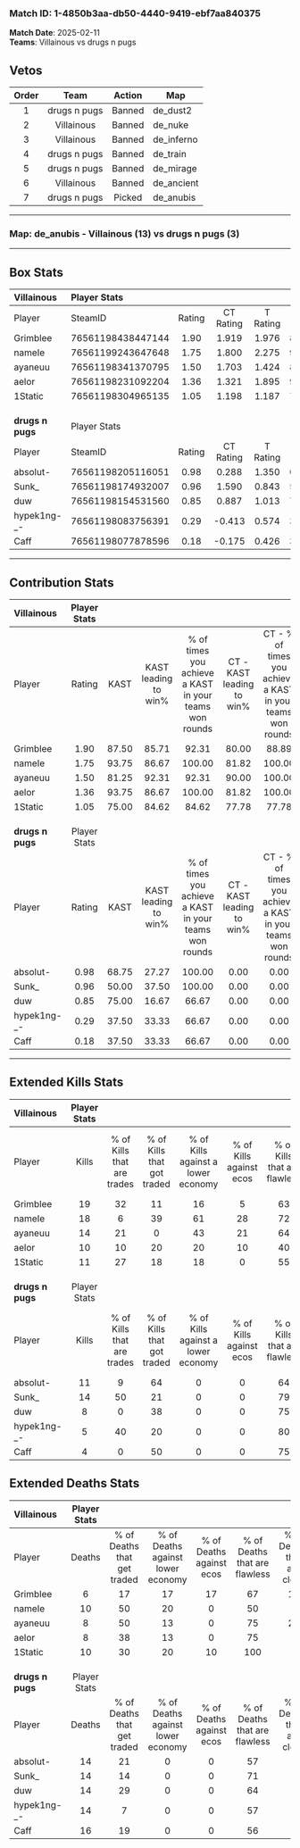 ### Match ID: 1-4850b3aa-db50-4440-9419-ebf7aa840375  
**Match Date**: 2025-02-11  
**Teams**: Villainous vs drugs n pugs  

## Vetos  

| Order | Team | Action | Map |
| :---: | :--: | :----: | --- |
| 1 | drugs n pugs | Banned | de_dust2 |
| 2 | Villainous | Banned | de_nuke |
| 3 | Villainous | Banned | de_inferno |
| 4 | drugs n pugs | Banned | de_train |
| 5 | drugs n pugs | Banned | de_mirage |
| 6 | Villainous | Banned | de_ancient |
| 7 | drugs n pugs | Picked | de_anubis |

---  

### **Map**: de_anubis - Villainous (13) vs drugs n pugs (3)  
---  

## Box Stats  

| **Villainous**   | Player Stats      |        |           |          |       |       |       |         |        |      |     |
| :- | :- | :-: | :-: | :-: | :-: | :-: | :-: | :-: | :-: | :-: | :-: |
| Player           | SteamID           | Rating | CT Rating | T Rating | KAST  |  ADR  | Kills | Assists | Deaths | K/D  | HS% |
| Grimblee         | 76561198438447144 |  1.90  |   1.919   |  1.976   | 87.50 | 110.9 |  19   |    3    |   6    | 3.17 | 57  |
| nameIe           | 76561199243647648 |  1.75  |   1.800   |  2.275   | 93.75 | 108.8 |  18   |    3    |   10   | 1.80 | 66  |
| ayaneuu          | 76561198341370795 |  1.50  |   1.703   |  1.424   | 81.25 | 100.9 |  14   |    5    |   8    | 1.75 | 50  |
| aelor            | 76561198231092204 |  1.36  |   1.321   |  1.895   | 93.75 | 86.3  |  10   |   11    |   8    | 1.25 | 40  |
| 1Static          | 76561198304965135 |  1.05  |   1.198   |  1.187   | 75.00 | 52.3  |  11   |    2    |   10   | 1.10 | 54  |
|                  |                   |        |           |          |       |       |       |         |        |      |     |
|                  |                   |        |           |          |       |       |       |         |        |      |     |
|                  |                   |        |           |          |       |       |       |         |        |      |     |
| **drugs n pugs** | Player Stats      |        |           |          |       |       |       |         |        |      |     |
| Player           | SteamID           | Rating | CT Rating | T Rating | KAST  |  ADR  | Kills | Assists | Deaths | K/D  | HS% |
| absolut-         | 76561198205116051 |  0.98  |   0.288   |  1.350   | 68.75 | 87.4  |  11   |    2    |   14   | 0.79 | 54  |
| Sunk_            | 76561198174932007 |  0.96  |   1.590   |  0.843   | 50.00 | 71.4  |  14   |    3    |   14   | 1.00 | 14  |
| duw              | 76561198154531560 |  0.85  |   0.887   |  1.013   | 75.00 | 75.8  |   8   |    5    |   14   | 0.57 | 75  |
| hypek1ng-_-      | 76561198083756391 |  0.29  |  -0.413   |  0.574   | 37.50 | 44.1  |   5   |    2    |   14   | 0.36 | 40  |
| Caff             | 76561198077878596 |  0.18  |  -0.175   |  0.426   | 37.50 | 43.4  |   4   |    3    |   16   | 0.25 | 75  |
---  

## Contribution Stats  

| **Villainous**   | Player Stats |       |                      |                                                        |                           |                                                             |                          |                                                            |
| :- | :-: | :-: | :-: | :-: | :-: | :-: | :-: | :-: |
| Player           |    Rating    | KAST  | KAST leading to win% | % of times you achieve a KAST in your teams won rounds | CT - KAST leading to win% | CT - % of times you achieve a KAST in your teams won rounds | T - KAST leading to win% | T - % of times you achieve a KAST in your teams won rounds |
| Grimblee         |     1.90     | 87.50 |        85.71         |                         92.31                          |           80.00           |                            88.89                            |          100.00          |                           100.00                           |
| nameIe           |     1.75     | 93.75 |        86.67         |                         100.00                         |           81.82           |                           100.00                            |          100.00          |                           100.00                           |
| ayaneuu          |     1.50     | 81.25 |        92.31         |                         92.31                          |           90.00           |                           100.00                            |          100.00          |                           75.00                            |
| aelor            |     1.36     | 93.75 |        86.67         |                         100.00                         |           81.82           |                           100.00                            |          100.00          |                           100.00                           |
| 1Static          |     1.05     | 75.00 |        84.62         |                         84.62                          |           77.78           |                            77.78                            |          100.00          |                           100.00                           |
|                  |              |       |                      |                                                        |                           |                                                             |                          |                                                            |
|                  |              |       |                      |                                                        |                           |                                                             |                          |                                                            |
|                  |              |       |                      |                                                        |                           |                                                             |                          |                                                            |
| **drugs n pugs** | Player Stats |       |                      |                                                        |                           |                                                             |                          |                                                            |
| Player           |    Rating    | KAST  | KAST leading to win% | % of times you achieve a KAST in your teams won rounds | CT - KAST leading to win% | CT - % of times you achieve a KAST in your teams won rounds | T - KAST leading to win% | T - % of times you achieve a KAST in your teams won rounds |
| absolut-         |     0.98     | 68.75 |        27.27         |                         100.00                         |           0.00            |                            0.00                             |          33.33           |                           100.00                           |
| Sunk_            |     0.96     | 50.00 |        37.50         |                         100.00                         |           0.00            |                            0.00                             |          50.00           |                           100.00                           |
| duw              |     0.85     | 75.00 |        16.67         |                         66.67                          |           0.00            |                            0.00                             |          20.00           |                           66.67                            |
| hypek1ng-_-      |     0.29     | 37.50 |        33.33         |                         66.67                          |           0.00            |                            0.00                             |          33.33           |                           66.67                            |
| Caff             |     0.18     | 37.50 |        33.33         |                         66.67                          |           0.00            |                            0.00                             |          40.00           |                           66.67                            |
---  

## Extended Kills Stats  

| **Villainous**   | Player Stats |                            |                            |                                    |                         |                              |                                 |                                       |                    |           |
| :- | :-: | :-: | :-: | :-: | :-: | :-: | :-: | :-: | :-: | :-: |
| Player           |    Kills     | % of Kills that are trades | % of Kills that got traded | % of Kills against a lower economy | % of Kills against ecos | % of Kills that are flawless | % of Kills that are close duels | % of Kills that are assisted by flash | Pistol Round Kills | AWP Kills |
| Grimblee         |      19      |             32             |             11             |                 16                 |            5            |              63              |                0                |                   5                   |         5          |     0     |
| nameIe           |      18      |             6              |             39             |                 61                 |           28            |              72              |                6                |                   6                   |         1          |     0     |
| ayaneuu          |      14      |             21             |             0              |                 43                 |           21            |              64              |                7                |                   7                   |         0          |     5     |
| aelor            |      10      |             10             |             20             |                 20                 |           10            |              40              |                0                |                   0                   |         3          |     0     |
| 1Static          |      11      |             27             |             18             |                 18                 |            0            |              55              |                0                |                   0                   |         1          |     0     |
|                  |              |                            |                            |                                    |                         |                              |                                 |                                       |                    |           |
|                  |              |                            |                            |                                    |                         |                              |                                 |                                       |                    |           |
|                  |              |                            |                            |                                    |                         |                              |                                 |                                       |                    |           |
| **drugs n pugs** | Player Stats |                            |                            |                                    |                         |                              |                                 |                                       |                    |           |
| Player           |    Kills     | % of Kills that are trades | % of Kills that got traded | % of Kills against a lower economy | % of Kills against ecos | % of Kills that are flawless | % of Kills that are close duels | % of Kills that are assisted by flash | Pistol Round Kills | AWP Kills |
| absolut-         |      11      |             9              |             64             |                 0                  |            0            |              64              |                9                |                   0                   |         2          |     0     |
| Sunk_            |      14      |             50             |             21             |                 0                  |            0            |              79              |                0                |                   0                   |         0          |     5     |
| duw              |      8       |             0              |             38             |                 0                  |            0            |              75              |               25                |                  13                   |         1          |     0     |
| hypek1ng-_-      |      5       |             40             |             20             |                 0                  |            0            |              80              |                0                |                   0                   |         0          |     0     |
| Caff             |      4       |             0              |             50             |                 0                  |            0            |              75              |                0                |                   0                   |         0          |     0     |
## Extended Deaths Stats  

| **Villainous**   | Player Stats |                             |                                   |                          |                               |                            |                           |               |
| :- | :-: | :-: | :-: | :-: | :-: | :-: | :-: | :-: |
| Player           |    Deaths    | % of Deaths that get traded | % of Deaths against lower economy | % of Deaths against ecos | % of Deaths that are flawless | % of Deaths that are close | % of Deaths while blinded | Deaths to AWP |
| Grimblee         |      6       |             17              |                17                 |            17            |              67               |             17             |             0             |       0       |
| nameIe           |      10      |             50              |                20                 |            0             |              50               |             0              |             0             |       3       |
| ayaneuu          |      8       |             50              |                13                 |            0             |              75               |             25             |            13             |       0       |
| aelor            |      8       |             38              |                13                 |            0             |              75               |             0              |             0             |       0       |
| 1Static          |      10      |             30              |                20                 |            10            |              100              |             0              |             0             |       2       |
|                  |              |                             |                                   |                          |                               |                            |                           |               |
|                  |              |                             |                                   |                          |                               |                            |                           |               |
|                  |              |                             |                                   |                          |                               |                            |                           |               |
| **drugs n pugs** | Player Stats |                             |                                   |                          |                               |                            |                           |               |
| Player           |    Deaths    | % of Deaths that get traded | % of Deaths against lower economy | % of Deaths against ecos | % of Deaths that are flawless | % of Deaths that are close | % of Deaths while blinded | Deaths to AWP |
| absolut-         |      14      |             21              |                 0                 |            0             |              57               |             7              |             0             |       1       |
| Sunk_            |      14      |             14              |                 0                 |            0             |              71               |             0              |             7             |       2       |
| duw              |      14      |             29              |                 0                 |            0             |              64               |             0              |             0             |       0       |
| hypek1ng-_-      |      14      |              7              |                 0                 |            0             |              57               |             7              |             0             |       1       |
| Caff             |      16      |             19              |                 0                 |            0             |              56               |             0              |            13             |       1       |
